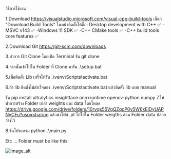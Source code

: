 วิธีการใช้งาน

1.Download https://visualstudio.microsoft.com/visual-cpp-build-tools
  เลือก "Download Build Tools"
  ในหน้าติดตั้งให้ติ๊ก:
    Desktop development with C++ ✅
      -MSVC v143 ✅
      -Windows 11 SDK ✅
      -C++ CMake tools ✅
      -C++ build tools core features ✅

2.Download Git https://git-scm.com/downloads

3.ทำการ Git Clone โดยเปิด Terminal
  รัน git clone 

4.จากนั้นเข้าไปใน Folder ที่ Clone มารัน .\setup.bat

5.เมิ้อติดตั้ง Lib เสร็จให้รัน .\venv\Scripts\activate.bat

6.ถ้า lib ติดตั้งไม่สำเร็จลอง .\venv\Scripts\activate.bat แล้วติดตั้ง lib แบบ manual

  รัน pip install ultralytics insightface onnxruntime opencv-python numpy
7.ให้ทำการสร้าง Folder เปล่า weights และ data 
  โดยโหลด https://drive.google.com/drive/folders/10rvqs55VgQZqcP0v5W6xElDyUAPNyCFu?usp=sharing แล้วนำไฟล์ .pt ไปใ่ส่ใน Folder weigths
  ส่วน Folder data ปล่อยว่างไว้

8.รันโปรแกรม python .\main.py

Etc ...
Folder must be like this:

![image_alt]()
